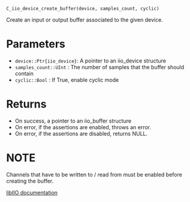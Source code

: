 ```
C_iio_device_create_buffer(device, samples_count, cyclic)
```

Create an input or output buffer associated to the given device.

# Parameters

  * `device::Ptr{iio_device}`: A pointer to an iio_device structure
  * `samples_count::UInt` : The number of samples that the buffer should contain
  * `cyclic::Bool` : If True, enable cyclic mode

# Returns

  * On success, a pointer to an iio_buffer structure
  * On error, if the assertions are enabled, throws an error.
  * On error, if the assertions are disabled, returns NULL.

# NOTE

Channels that have to be written to / read from must be enabled before creating the buffer.

[libIIO documentation](https://analogdevicesinc.github.io/libiio/master/libiio/group__Buffer.html#gaea8067aca27b93a1260a0c563607a501)
